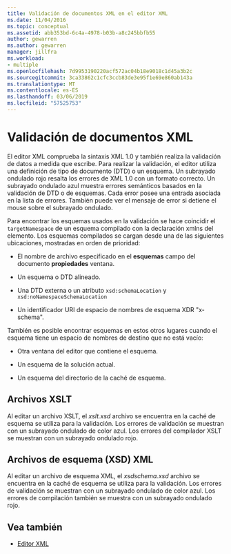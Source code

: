 ```yaml
---
title: Validación de documentos XML en el editor XML
ms.date: 11/04/2016
ms.topic: conceptual
ms.assetid: abb353bd-6c4a-4978-b03b-a8c245bbfb55
author: gewarren
ms.author: gewarren
manager: jillfra
ms.workload:
- multiple
ms.openlocfilehash: 7d9953190220acf572ac04b18e9018c1d45a3b2c
ms.sourcegitcommit: 3ca33862c1cfc3ccb83de3e95f1e69e860ab143a
ms.translationtype: MT
ms.contentlocale: es-ES
ms.lasthandoff: 03/06/2019
ms.locfileid: "57525753"
---
```

# <a name="xml-document-validation"></a>Validación de documentos XML

El editor XML comprueba la sintaxis XML 1.0 y también realiza la validación de datos a medida que escribe. Para realizar la validación, el editor utiliza una definición de tipo de documento (DTD) o un esquema. Un subrayado ondulado rojo resalta los errores de XML 1.0 con un formato correcto. Un subrayado ondulado azul muestra errores semánticos basados en la validación de DTD o de esquemas. Cada error posee una entrada asociada en la lista de errores. También puede ver el mensaje de error si detiene el mouse sobre el subrayado ondulado.

 Para encontrar los esquemas usados en la validación se hace coincidir el `targetNamespace` de un esquema compilado con la declaración xmlns del elemento. Los esquemas compilados se cargan desde una de las siguientes ubicaciones, mostradas en orden de prioridad:

-   El nombre de archivo especificado en el **esquemas** campo del documento **propiedades** ventana.

-   Un esquema o DTD alineado.

-   Una DTD externa o un atributo `xsd:schemaLocation` y `xsd:noNamespaceSchemaLocation`

-   Un identificador URI de espacio de nombres de esquema XDR "x-schema".

También es posible encontrar esquemas en estos otros lugares cuando el esquema tiene un espacio de nombres de destino que no está vacío:

-   Otra ventana del editor que contiene el esquema.

-   Un esquema de la solución actual.

-   Un esquema del directorio de la caché de esquema.

## <a name="xslt-files"></a>Archivos XSLT
 Al editar un archivo XSLT, el *xslt.xsd* archivo se encuentra en la caché de esquema se utiliza para la validación. Los errores de validación se muestran con un subrayado ondulado de color azul. Los errores del compilador XSLT se muestran con un subrayado ondulado rojo.

## <a name="xml-schema-xsd-files"></a>Archivos de esquema (XSD) XML
 Al editar un archivo de esquema XML, el *xsdschema.xsd* archivo se encuentra en la caché de esquema se utiliza para la validación. Los errores de validación se muestran con un subrayado ondulado de color azul. Los errores de compilación también se muestra con un subrayado ondulado rojo.

## <a name="see-also"></a>Vea también

- [Editor XML](../xml-tools/xml-editor.md)